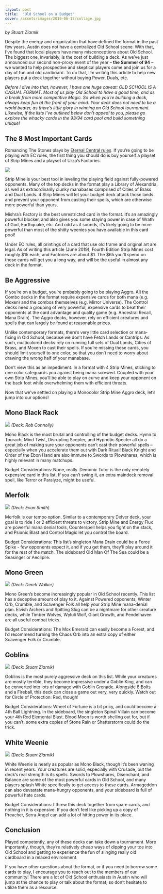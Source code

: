 ```yaml
---
layout: post
title:  "Old School on a Budget"
cover: /assets/images/2019-06-17/collage.jpg
---
```

*by Stuart Ziarnik*

Despite the energy and organization that have defined the format in the past
few years, Austin does not have a centralized Old School scene. With that,
I’ve found that local players have many misconceptions about Old School. The
biggest one, invariably, is the cost of building a deck. As we’ve just
announced our second non-proxy event of the year – **the Summer of 94** –
we wanted to help prospective and skeptical players come and join us for a day
of fun and old cardboard. To do that, I’m writing this article to help new
players put a deck together without buying Power, Duals, etc.

*Before I dive into that, however, I have one huge caveat: OLD SCHOOL IS A
CASUAL FORMAT. Most of us play Old School to have a good time, and as a break
from more competitive Magic. So when you’re building a deck, always keep fun
at the front of your mind. Your deck does not need to be a world beater, as
there’s little glory in winning an Old School tournament. Likewise, if the
lists I’ve outlined below don’t appeal to you, please go explore the whacky
cards in the 93/94 card pool and build something unique!*


## The 8 Most Important Cards

Romancing The Stones plays by [Eternal Central rules](https://eternalcentral.com/9394rules/).
If you’re going to be playing with EC
rules, the first thing you should do is buy yourself a playset of Strip Mines
and a playset of Urza’s Factories.

![](/assets/images/2019-06-17/factories_strips.jpg)

Strip Mine is your best tool in leveling the playing field against
fully-powered opponents. Many of the top decks in the format play a Library of
Alexandria, as well as extraordinarily clunky manabases comprised of Cities of
Brass and Dual Lands. 4 Strip Mines will let your budget deck attack those
lands and prevent your opponent from casting their spells, which are otherwise
more powerful than yours.

Mishra’s Factory is the best unrestricted card in the format. It’s an
amazingly powerful blocker, and also gives you some staying power in case of
Wrath of God, Earthquake, etc. And odd as it sounds, it’s likely going to be
more powerful than most of the shitty weenies you have available in this card
pool!

Under EC rules, all printings of a card that use old frame and original art are
legal. As of writing this article (June 2019), Fourth Edition Strip Mines cost
roughly $15 each, and Factories are about $1. The $65 you’ll spend on those
cards will get you a long way, and will be the useful in almost any deck in the
format.


## Be Aggressive

If you’re on a budget, you’re probably going to be playing Aggro. All the
Combo decks in the format require expensive cards for both mana (e.g. Moxen)
and the combos themselves (e.g. Mirror Universe). The Control decks need a
grouping of very powerful, expensive cards to beat their opponents at the card
advantage and quality game (e.g. Ancestral Recall, Mana Drain). The Aggro
decks, however, rely on efficient creatures and spells that can largely be
found at reasonable prices.

Unlike contemporary formats, there’s very little card selection or
mana-fixing in Old School, because we don’t have Fetch Lands or Cantrips. As
such, multicolored decks rely on running full sets of Dual Lands, Cities of
Brass, and Moxen to cast their spells. If you’re missing these cards, you
should limit yourself to one color, so that you don’t need to worry about
drawing the wrong half of your manabase.

Don’t view this as an impediment. In a format with 4 Strip Mines, sticking to
one color safeguards you against being mana screwed. Coupled with your own
Strip Mines, you’ll be able to play on curve and keep your opponent on the
back foot while overwhelming them with efficient threats.

Now that we’ve settled on playing a Monocolor Strip Mine Aggro deck, let’s
jump into our options!


## Mono Black Rack

![](/assets/images/2019-06-17/black.jpg)
*(Deck: Rob Connolly)*

Mono Black is the most brutal and controlling of the budget decks. Hymn to
Tourach, Mind Twist, Disrupting Scepter, and Hypnotic Specter all do a great
job of making sure your opponents can’t cast their powerful spells –
especially when you accelerate them out with Dark Ritual! Black Knight and
Order of the Ebon Hand are also immune to Swords to Plowshares, which is highly
relevant in many matchups.

Budget Considerations: None, really. Demonic Tutor is the only remotely
expensive card in this list. If you can’t swing it, an extra maindeck removal
spell, like Terror or Paralyze, might be useful.


## Merfolk

![](/assets/images/2019-06-17/merfolk.jpg)
*(Deck: Evan Smith)*

Merfolk is our tempo option. Similar to a contemporary Delver deck, your goal
is to ride 1 or 2 efficient threats to victory. Strip Mine and Energy Flux are
powerful mana denial tools, Counterspell helps you fight on the stack, and
Psionic Blast and Control Magic let you control the board.

Budget Considerations: This list’s singleton Mana Drain could be a Force
Spike - few opponents expect it, and if you get them, they’ll play around it
for the rest of the match. The sideboard Old Man Of The Sea could be a
Seasinger or Aeolipile.


## Mono Green

![](/assets/images/2019-06-17/green.jpg)
*(Deck: Derek Walker)*

Mono Green’s become increasingly popular in Old School recently. This list
has a deceptive amount of play to it. Against Powered opponents, Winter Orb,
Crumble, and Scavenger Folk all help your Strip Mine mana-denial plan. Elvish
Archers and Spitting Slug can be a nightmare for other creature decks, while
Timber Wolves, Wyluli Wolf, Giant Growth, and Pendelhaven are all useful combat
tricks.

Budget Considerations: The Mox Emerald can easily become a Forest, and I’d
recommend turning the Chaos Orb into an extra copy of either Scavenger Folk or
Crumble.


## Goblins

![](/assets/images/2019-06-17/gobbos.jpg)
*(Deck: Stuart Ziarnik)*

Goblins is the most purely aggressive deck on this list. While your creatures
are mostly terrible, they become impressive under a Goblin King, and can be
converted into lots of damage with Goblin Grenade. Alongside 8 Bolts and a
Fireball, this deck can close a game out very, very quickly. Watch out for
Circle of Protection: Red, though!

Budget Considerations: Wheel of Fortune is a bit pricy, and could become a 4th
Ball Lightning. In the sideboard, the singleton Spinal Villain can become your
4th Red Elemental Blast. Blood Moon is worth shelling out for, but if you
can’t, some extra copies of Stone Rain or Shatterstorm could do the trick.


## White Weenie

![](/assets/images/2019-06-17/white.jpg)
*(Deck: Stuart Ziarnik)*

White Weenie is nearly as popular as Mono Black, though it’s been waning in
recent years. Your creatures are solid, especially with Crusade, but the
deck’s real strength is its spells. Swords to Plowshares, Disenchant, and
Balance are some of the most powerful cards in Old School, and many players
splash White specifically to get access to these cards. Armageddon can also
devastate mana-hungry opponents, and your sideboard is full of powerful hate
cards.

Budget Considerations: I threw this deck together from spare cards, and nothing
in it is expensive. If you don’t feel like picking up a copy of Preacher,
Serra Angel can add a lot of hitting power in its place.


## Conclusion

Played competently, any of these decks can take down a tournament. More
importantly, though, they’re relatively cheap ways of dipping your toe into
Old School and getting to experience the fun of slinging really old cardboard
in a relaxed environment.

If you have other questions about the format, or if you need to borrow some
cards to play, I encourage you to reach out to the members of our community!
There are a lot of Old School enthusiasts in Austin who will jump at the chance
to play or talk about the format, so don’t hesitate to utilize them as a
resource.
